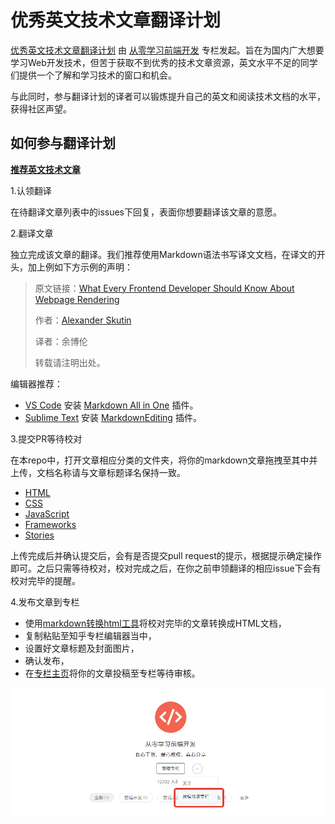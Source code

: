 # 优秀英文技术文章翻译计划

[优秀英文技术文章翻译计划](https://github.com/discountry/wait-for-translate) 由 [从零学习前端开发](https://zhuanlan.zhihu.com/icode) 专栏发起。旨在为国内广大想要学习Web开发技术，但苦于获取不到优秀的技术文章资源，英文水平不足的同学们提供一个了解和学习技术的窗口和机会。

与此同时，参与翻译计划的译者可以锻炼提升自己的英文和阅读技术文档的水平，获得社区声望。

## 如何参与翻译计划

**[推荐英文技术文章](https://github.com/discountry/wait-for-translate/issues/new?title=%E6%96%87%E7%AB%A0%E6%8E%A8%E8%8D%90%20-%20&body=%3E**%E7%B1%BB%E5%88%AB%EF%BC%9A**%5B%5D()%5Cn%3E**%E5%8E%9F%E6%96%87%E9%93%BE%E6%8E%A5%EF%BC%9A**%5B%5D()%5Cn%3E**%E4%BD%9C%E8%80%85%EF%BC%9A**%5B%5D())**

1.认领翻译

在待翻译文章列表中的issues下回复，表面你想要翻译该文章的意愿。

2.翻译文章

独立完成该文章的翻译。我们推荐使用Markdown语法书写译文文档，在译文的开头，加上例如下方示例的声明：

> 原文链接：[What Every Frontend Developer Should Know About Webpage Rendering](http://frontendbabel.info/articles/webpage-rendering-101/)
> 
> 作者：[Alexander Skutin](http://skutin.ru/)
> 
> 译者：余博伦
>
> 转载请注明出处。

编辑器推荐：

* [VS Code](https://code.visualstudio.com/) 安装 [Markdown All in One](https://marketplace.visualstudio.com/items?itemName=yzhang.markdown-all-in-one) 插件。
* [Sublime Text](https://www.sublimetext.com/) 安装 [Markdown​Editing](https://packagecontrol.io/packages/MarkdownEditing) 插件。

3.提交PR等待校对

在本repo中，打开文章相应分类的文件夹，将你的markdown文章拖拽至其中并上传，文档名称请与文章标题译名保持一致。

* [HTML](HTML/)
* [CSS](CSS/)
* [JavaScript](JS/)
* [Frameworks](Frameworks/)
* [Stories](Stories/)

上传完成后并确认提交后，会有是否提交pull request的提示，根据提示确定操作即可。之后只需等待校对，校对完成之后，在你之前申领翻译的相应issue下会有校对完毕的提醒。

4.发布文章到专栏

* 使用[markdown转换html工具](https://codepen.io/discountry/full/XKGJWp/)将校对完毕的文章转换成HTML文档，
* 复制粘贴至知乎专栏编辑器当中，
* 设置好文章标题及封面图片，
* 确认发布，
* 在[专栏主页](https://zhuanlan.zhihu.com/icode)将你的文章投稿至专栏等待审核。

![contribute](img/contribute.png)



